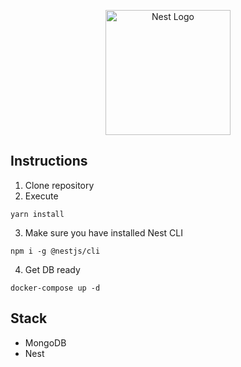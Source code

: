 <p align="center">
  <a href="http://nestjs.com/" target="blank"><img src="https://nestjs.com/img/logo-small.svg" width="200" alt="Nest Logo" /></a>
</p>

## Instructions

1. Clone repository
2. Execute

```
yarn install
```

3. Make sure you have installed Nest CLI

```
npm i -g @nestjs/cli
```

4. Get DB ready

```
docker-compose up -d
```

## Stack

- MongoDB
- Nest
